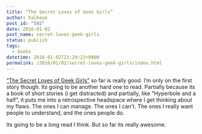 ```yaml
---
title: “The Secret Loves of Geek Girls”
author: halkeye
post_id: "592"
date: 2016-01-02
post_name: secret-loves-geek-girls
status: publish
tags:
  - books
datetime: 2016-01-02T23:29:23+0800
permalink: /2016/01/02/secret-loves-geek-girls/index.html
---
```


[“The Secret Loves of Geek Girls”](https://web.archive.org/web/20151205114439/https://www.kickstarter.com/projects/hopelnicholson/the-secret-loves-of-geek-girls) so far is really good. I’m only on the first story though. Its going to be another hard one to read. Partially because its a book of short stories (i get distracted) and partially, like “Hyperbole and a half”, it puts me into a retrospective headspace where I get thinking about my flaws. The ones I can manage. The ones I can't. The ones I really want people to understand, and the ones people do.

Its going to be a long read I think. But so far its really awesome.

